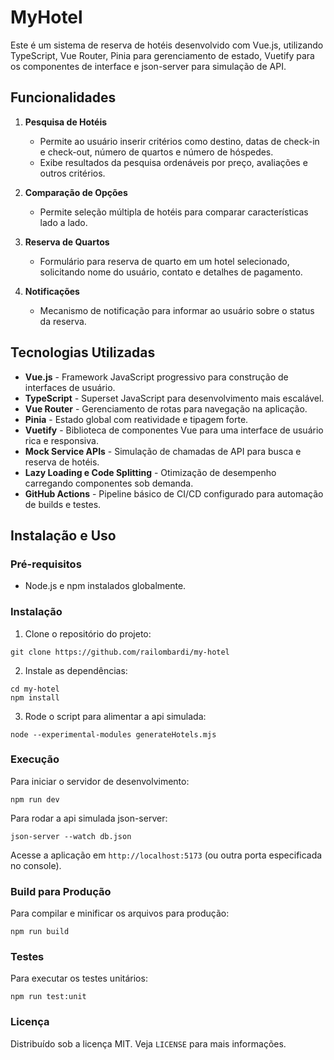 # MyHotel

Este é um sistema de reserva de hotéis desenvolvido com Vue.js, utilizando TypeScript, Vue Router, Pinia para gerenciamento de estado, Vuetify para os componentes de interface e json-server para simulação de API.

## Funcionalidades

1. **Pesquisa de Hotéis**

   - Permite ao usuário inserir critérios como destino, datas de check-in e check-out, número de quartos e número de hóspedes.
   - Exibe resultados da pesquisa ordenáveis por preço, avaliações e outros critérios.

2. **Comparação de Opções**

   - Permite seleção múltipla de hotéis para comparar características lado a lado.

3. **Reserva de Quartos**

   - Formulário para reserva de quarto em um hotel selecionado, solicitando nome do usuário, contato e detalhes de pagamento.

4. **Notificações**
   - Mecanismo de notificação para informar ao usuário sobre o status da reserva.

## Tecnologias Utilizadas

- **Vue.js** - Framework JavaScript progressivo para construção de interfaces de usuário.
- **TypeScript** - Superset JavaScript para desenvolvimento mais escalável.
- **Vue Router** - Gerenciamento de rotas para navegação na aplicação.
- **Pinia** - Estado global com reatividade e tipagem forte.
- **Vuetify** - Biblioteca de componentes Vue para uma interface de usuário rica e responsiva.
- **Mock Service APIs** - Simulação de chamadas de API para busca e reserva de hotéis.
- **Lazy Loading e Code Splitting** - Otimização de desempenho carregando componentes sob demanda.
- **GitHub Actions** - Pipeline básico de CI/CD configurado para automação de builds e testes.

## Instalação e Uso

### Pré-requisitos

- Node.js e npm instalados globalmente.

### Instalação

1. Clone o repositório do projeto:

```
git clone https://github.com/railombardi/my-hotel
```

2. Instale as dependências:

```
cd my-hotel
npm install
```

3. Rode o script para alimentar a api simulada:

```
node --experimental-modules generateHotels.mjs
```

### Execução

Para iniciar o servidor de desenvolvimento:

```
npm run dev
```

Para rodar a api simulada json-server:

```
json-server --watch db.json
```

Acesse a aplicação em `http://localhost:5173` (ou outra porta especificada no console).

### Build para Produção

Para compilar e minificar os arquivos para produção:

```
npm run build
```

### Testes

Para executar os testes unitários:

```
npm run test:unit
```

### Licença

Distribuído sob a licença MIT. Veja `LICENSE` para mais informações.

